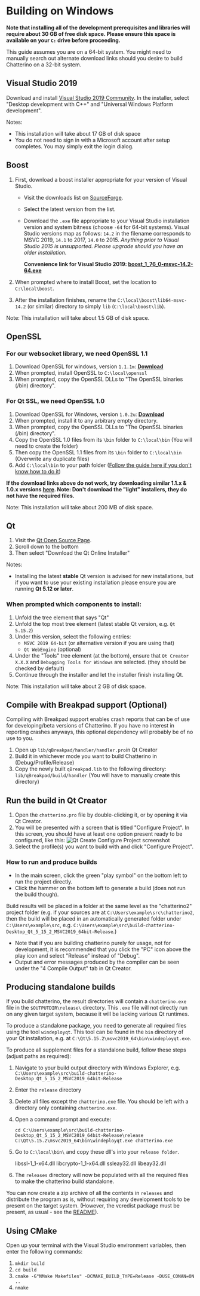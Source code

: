 # Building on Windows

**Note that installing all of the development prerequisites and libraries will require about 30 GB of free disk space. Please ensure this space is available on your `C:` drive before proceeding.**

This guide assumes you are on a 64-bit system. You might need to manually search out alternate download links should you desire to build Chatterino on a 32-bit system.

## Visual Studio 2019

Download and install [Visual Studio 2019 Community](https://visualstudio.microsoft.com/downloads/). In the installer, select "Desktop development with C++" and "Universal Windows Platform development".

Notes:

- This installation will take about 17 GB of disk space
- You do not need to sign in with a Microsoft account after setup completes. You may simply exit the login dialog.

## Boost

1. First, download a boost installer appropriate for your version of Visual Studio.

   - Visit the downloads list on [SourceForge](https://sourceforge.net/projects/boost/files/boost-binaries/).
   - Select the latest version from the list.
   - Download the `.exe` file appropriate to your Visual Studio installation version and system bitness (choose `-64` for 64-bit systems).
     Visual Studio versions map as follows: `14.2` in the filename corresponds to MSVC 2019, `14.1` to 2017, `14.0` to 2015. _Anything prior to Visual Studio 2015 is unsupported. Please upgrade should you have an older installation._

     **Convenience link for Visual Studio 2019: [boost_1_76_0-msvc-14.2-64.exe](https://sourceforge.net/projects/boost/files/boost-binaries/1.76.0/boost_1_76_0-msvc-14.2-64.exe/download)**

2. When prompted where to install Boost, set the location to `C:\local\boost`.
3. After the installation finishes, rename the `C:\local\boost\lib64-msvc-14.2` (or similar) directory to simply `lib` (`C:\local\boost\lib`).

Note: This installation will take about 1.5 GB of disk space.

## OpenSSL

### For our websocket library, we need OpenSSL 1.1

1. Download OpenSSL for windows, version `1.1.1m`: **[Download](https://slproweb.com/download/Win64OpenSSL-1_1_1m.exe)**
2. When prompted, install OpenSSL to `C:\local\openssl`
3. When prompted, copy the OpenSSL DLLs to "The OpenSSL binaries (/bin) directory".

### For Qt SSL, we need OpenSSL 1.0

1. Download OpenSSL for Windows, version `1.0.2u`: **[Download](https://slproweb.com/download/Win64OpenSSL-1_0_2u.exe)**
2. When prompted, install it to any arbitrary empty directory.
3. When prompted, copy the OpenSSL DLLs to "The OpenSSL binaries (/bin) directory".
4. Copy the OpenSSL 1.0 files from its `\bin` folder to `C:\local\bin` (You will need to create the folder)
5. Then copy the OpenSSL 1.1 files from its `\bin` folder to `C:\local\bin` (Overwrite any duplicate files)
6. Add `C:\local\bin` to your path folder ([Follow the guide here if you don't know how to do it](https://www.computerhope.com/issues/ch000549.htm#windows10))

**If the download links above do not work, try downloading similar 1.1.x & 1.0.x versions [here](https://slproweb.com/products/Win32OpenSSL.html). Note: Don't download the "light" installers, they do not have the required files.**

Note: This installation will take about 200 MB of disk space.

## Qt

1. Visit the [Qt Open Source Page](https://www.qt.io/download-open-source).
2. Scroll down to the bottom
3. Then select "Download the Qt Online Installer"

Notes:

- Installing the latest **stable** Qt version is advised for new installations, but if you want to use your existing installation please ensure you are running **Qt 5.12 or later**.

### When prompted which components to install:

1. Unfold the tree element that says "Qt"
2. Unfold the top most tree element (latest stable Qt version, e.g. `Qt 5.15.2`)
3. Under this version, select the following entries:
   - `MSVC 2019 64-bit` (or alternative version if you are using that)
   - `Qt WebEngine` (optional)
4. Under the "Tools" tree element (at the bottom), ensure that `Qt Creator X.X.X` and `Debugging Tools for Windows` are selected. (they should be checked by default)
5. Continue through the installer and let the installer finish installing Qt.

Note: This installation will take about 2 GB of disk space.

## Compile with Breakpad support (Optional)

Compiling with Breakpad support enables crash reports that can be of use for developing/beta versions of Chatterino. If you have no interest in reporting crashes anyways, this optional dependency will probably be of no use to you.

1. Open up `lib/qBreakpad/handler/handler.pro`in Qt Creator
2. Build it in whichever mode you want to build Chatterino in (Debug/Profile/Release)
3. Copy the newly built `qBreakpad.lib` to the following directory: `lib/qBreakpad/build/handler` (You will have to manually create this directory)

## Run the build in Qt Creator

1. Open the `chatterino.pro` file by double-clicking it, or by opening it via Qt Creator.
2. You will be presented with a screen that is titled "Configure Project". In this screen, you should have at least one option present ready to be configured, like this:
   ![Qt Create Configure Project screenshot](https://i.imgur.com/dbz45mB.png)
3. Select the profile(s) you want to build with and click "Configure Project".

### How to run and produce builds

- In the main screen, click the green "play symbol" on the bottom left to run the project directly.
- Click the hammer on the bottom left to generate a build (does not run the build though).

Build results will be placed in a folder at the same level as the "chatterino2" project folder (e.g. if your sources are at `C:\Users\example\src\chatterino2`, then the build will be placed in an automatically generated folder under `C:\Users\example\src`, e.g. `C:\Users\example\src\build-chatterino-Desktop_Qt_5_15_2_MSVC2019_64bit-Release`.)

- Note that if you are building chatterino purely for usage, not for development, it is recommended that you click the "PC" icon above the play icon and select "Release" instead of "Debug".
- Output and error messages produced by the compiler can be seen under the "4 Compile Output" tab in Qt Creator.

## Producing standalone builds

If you build chatterino, the result directories will contain a `chatterino.exe` file in the `$OUTPUTDIR\release\` directory. This `.exe` file will not directly run on any given target system, because it will be lacking various Qt runtimes.

To produce a standalone package, you need to generate all required files using the tool `windeployqt`. This tool can be found in the `bin` directory of your Qt installation, e.g. at `C:\Qt\5.15.2\msvc2019_64\bin\windeployqt.exe`.

To produce all supplement files for a standalone build, follow these steps (adjust paths as required):

1.  Navigate to your build output directory with Windows Explorer, e.g. `C:\Users\example\src\build-chatterino-Desktop_Qt_5_15_2_MSVC2019_64bit-Release`
2.  Enter the `release` directory
3.  Delete all files except the `chatterino.exe` file. You should be left with a directory only containing `chatterino.exe`.
4.  Open a command prompt and execute:

        cd C:\Users\example\src\build-chatterino-Desktop_Qt_5_15_2_MSVC2019_64bit-Release\release
        C:\Qt\5.15.2\msvc2019_64\bin\windeployqt.exe chatterino.exe

5.  Go to `C:\local\bin\` and copy these dll's into your `release folder`.

    libssl-1_1-x64.dll
    libcrypto-1_1-x64.dll
    ssleay32.dll
    libeay32.dll

6.  The `releases` directory will now be populated with all the required files to make the chatterino build standalone.

You can now create a zip archive of all the contents in `releases` and distribute the program as is, without requiring any development tools to be present on the target system. (However, the vcredist package must be present, as usual - see the [README](README.md)).

## Using CMake

Open up your terminal with the Visual Studio environment variables, then enter the following commands:

1. `mkdir build`
2. `cd build`
3. `cmake -G"NMake Makefiles" -DCMAKE_BUILD_TYPE=Release -DUSE_CONAN=ON ..`
4. `nmake`

